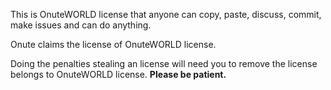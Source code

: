 This is OnuteWORLD license that anyone can copy, paste, discuss, commit, make issues and can do anything.

Onute claims the license of OnuteWORLD license.

Doing the penalties stealing an license will need you to remove the license belongs to OnuteWORLD license.
**Please be patient.**
